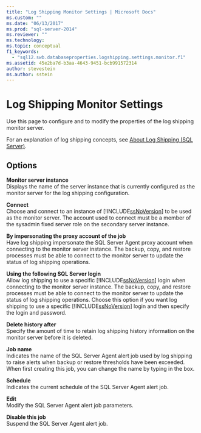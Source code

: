 ```yaml
---
title: "Log Shipping Monitor Settings | Microsoft Docs"
ms.custom: ""
ms.date: "06/13/2017"
ms.prod: "sql-server-2014"
ms.reviewer: ""
ms.technology: 
ms.topic: conceptual
f1_keywords: 
  - "sql12.swb.databaseproperties.logshipping.settings.monitor.f1"
ms.assetid: 45e2ba7d-b3aa-4643-9451-bcb991572314
author: stevestein
ms.author: sstein
---
```

# Log Shipping Monitor Settings
  Use this page to configure and to modify the properties of the log shipping monitor server.  
  
 For an explanation of log shipping concepts, see [About Log Shipping &#40;SQL Server&#41;](../../database-engine/log-shipping/about-log-shipping-sql-server.md).  
  
## Options  
 **Monitor server instance**  
 Displays the name of the server instance that is currently configured as the monitor server for the log shipping configuration.  
  
 **Connect**  
 Choose and connect to an instance of [!INCLUDE[ssNoVersion](../../includes/ssnoversion-md.md)] to be used as the monitor server. The account used to connect must be a member of the sysadmin fixed server role on the secondary server instance.  
  
 **By impersonating the proxy account of the job**  
 Have log shipping impersonate the SQL Server Agent proxy account when connecting to the monitor server instance. The backup, copy, and restore processes must be able to connect to the monitor server to update the status of log shipping operations.  
  
 **Using the following SQL Server login**  
 Allow log shipping to use a specific [!INCLUDE[ssNoVersion](../../includes/ssnoversion-md.md)] login when connecting to the monitor server instance. The backup, copy, and restore processes must be able to connect to the monitor server to update the status of log shipping operations. Choose this option if you want log shipping to use a specific [!INCLUDE[ssNoVersion](../../includes/ssnoversion-md.md)] login and then specify the login and password.  
  
 **Delete history after**  
 Specify the amount of time to retain log shipping history information on the monitor server before it is deleted.  
  
 **Job name**  
 Indicates the name of the SQL Server Agent alert job used by log shipping to raise alerts when backup or restore thresholds have been exceeded. When first creating this job, you can change the name by typing in the box.  
  
 **Schedule**  
 Indicates the current schedule of the SQL Server Agent alert job.  
  
 **Edit**  
 Modify the SQL Server Agent alert job parameters.  
  
 **Disable this job**  
 Suspend the SQL Server Agent alert job.  
  
  
